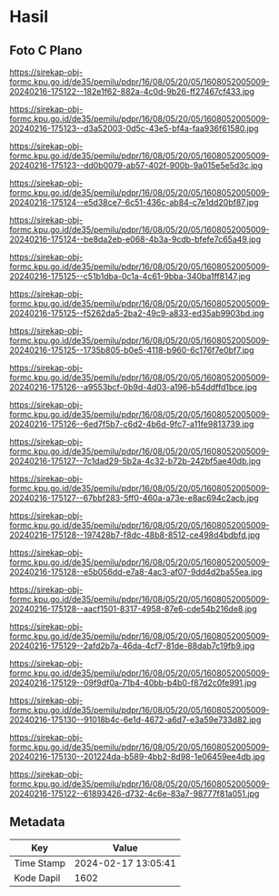 # Hasil

## Foto C Plano

https://sirekap-obj-formc.kpu.go.id/de35/pemilu/pdpr/16/08/05/20/05/1608052005009-20240216-175122--182e1f62-882a-4c0d-9b26-ff27467cf433.jpg

https://sirekap-obj-formc.kpu.go.id/de35/pemilu/pdpr/16/08/05/20/05/1608052005009-20240216-175123--d3a52003-0d5c-43e5-bf4a-faa936f61580.jpg

https://sirekap-obj-formc.kpu.go.id/de35/pemilu/pdpr/16/08/05/20/05/1608052005009-20240216-175123--dd0b0079-ab57-402f-900b-9a015e5e5d3c.jpg

https://sirekap-obj-formc.kpu.go.id/de35/pemilu/pdpr/16/08/05/20/05/1608052005009-20240216-175124--e5d38ce7-6c51-436c-ab84-c7e1dd20bf87.jpg

https://sirekap-obj-formc.kpu.go.id/de35/pemilu/pdpr/16/08/05/20/05/1608052005009-20240216-175124--be8da2eb-e068-4b3a-9cdb-bfefe7c65a49.jpg

https://sirekap-obj-formc.kpu.go.id/de35/pemilu/pdpr/16/08/05/20/05/1608052005009-20240216-175125--c51b1dba-0c1a-4c61-9bba-340ba1ff8147.jpg

https://sirekap-obj-formc.kpu.go.id/de35/pemilu/pdpr/16/08/05/20/05/1608052005009-20240216-175125--f5262da5-2ba2-49c9-a833-ed35ab9903bd.jpg

https://sirekap-obj-formc.kpu.go.id/de35/pemilu/pdpr/16/08/05/20/05/1608052005009-20240216-175125--1735b805-b0e5-4118-b960-6c176f7e0bf7.jpg

https://sirekap-obj-formc.kpu.go.id/de35/pemilu/pdpr/16/08/05/20/05/1608052005009-20240216-175126--a9553bcf-0b9d-4d03-a196-b54ddffd1bce.jpg

https://sirekap-obj-formc.kpu.go.id/de35/pemilu/pdpr/16/08/05/20/05/1608052005009-20240216-175126--6ed7f5b7-c6d2-4b6d-9fc7-a11fe9813739.jpg

https://sirekap-obj-formc.kpu.go.id/de35/pemilu/pdpr/16/08/05/20/05/1608052005009-20240216-175127--7c1dad29-5b2a-4c32-b72b-242bf5ae40db.jpg

https://sirekap-obj-formc.kpu.go.id/de35/pemilu/pdpr/16/08/05/20/05/1608052005009-20240216-175127--67bbf283-5ff0-460a-a73e-e8ac694c2acb.jpg

https://sirekap-obj-formc.kpu.go.id/de35/pemilu/pdpr/16/08/05/20/05/1608052005009-20240216-175128--197428b7-f8dc-48b8-8512-ce498d4bdbfd.jpg

https://sirekap-obj-formc.kpu.go.id/de35/pemilu/pdpr/16/08/05/20/05/1608052005009-20240216-175128--e5b056dd-e7a8-4ac3-af07-9dd4d2ba55ea.jpg

https://sirekap-obj-formc.kpu.go.id/de35/pemilu/pdpr/16/08/05/20/05/1608052005009-20240216-175128--aacf1501-8317-4958-87e6-cde54b216de8.jpg

https://sirekap-obj-formc.kpu.go.id/de35/pemilu/pdpr/16/08/05/20/05/1608052005009-20240216-175129--2afd2b7a-46da-4cf7-81de-88dab7c19fb9.jpg

https://sirekap-obj-formc.kpu.go.id/de35/pemilu/pdpr/16/08/05/20/05/1608052005009-20240216-175129--09f9df0a-71b4-40bb-b4b0-f87d2c0fe991.jpg

https://sirekap-obj-formc.kpu.go.id/de35/pemilu/pdpr/16/08/05/20/05/1608052005009-20240216-175130--91018b4c-6e1d-4672-a6d7-e3a59e733d82.jpg

https://sirekap-obj-formc.kpu.go.id/de35/pemilu/pdpr/16/08/05/20/05/1608052005009-20240216-175130--201224da-b589-4bb2-8d98-1e06459ee4db.jpg

https://sirekap-obj-formc.kpu.go.id/de35/pemilu/pdpr/16/08/05/20/05/1608052005009-20240216-175122--61893426-d732-4c6e-83a7-98777f81a051.jpg


## Metadata

| Key        | Value               |
| ---------- | ------------------- |
| Time Stamp | 2024-02-17 13:05:41 |
| Kode Dapil | 1602                |




